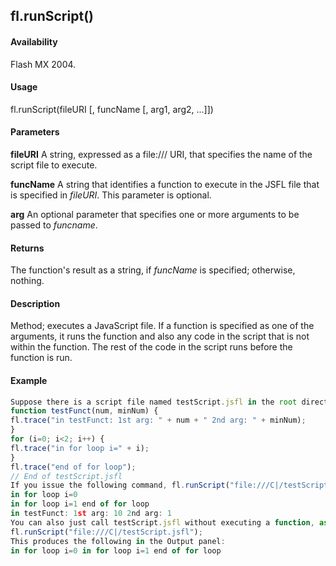 ## fl.runScript()

#### Availability

Flash MX 2004.

#### Usage

fl.runScript(fileURI [, funcName [, arg1, arg2, ...]])

#### Parameters

**fileURI** A string, expressed as a file:/// URI, that specifies the name of the script file to execute.

**funcName** A string that identifies a function to execute in the JSFL file that is specified in *fileURI*. This parameter is optional.

**arg** An optional parameter that specifies one or more arguments to be passed to *funcname*.

#### Returns

The function's result as a string, if *funcName* is specified; otherwise, nothing.

#### Description

Method; executes a JavaScript file. If a function is specified as one of the arguments, it runs the function and also any code in the script that is not within the function. The rest of the code in the script runs before the function is run.

#### Example

```javascript
Suppose there is a script file named testScript.jsfl in the root directory on the C drive and its contents are as follows:
function testFunct(num, minNum) {
fl.trace("in testFunct: 1st arg: " + num + " 2nd arg: " + minNum);
}
for (i=0; i<2; i++) {
fl.trace("in for loop i=" + i);
}
fl.trace("end of for loop");
// End of testScript.jsfl
If you issue the following command, fl.runScript("file:///C|/testScript.jsfl", "testFunct", 10, 1); the following information appears in the Output panel:
in for loop i=0
in for loop i=1 end of for loop
in testFunct: 1st arg: 10 2nd arg: 1
You can also just call testScript.jsfl without executing a function, as follows:
fl.runScript("file:///C|/testScript.jsfl");
This produces the following in the Output panel:
in for loop i=0 in for loop i=1 end of for loop

```